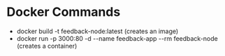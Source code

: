 # Docker Commands

- docker build -t feedback-node:latest (creates an image)
- docker run -p 3000:80 -d --name feedback-app --rm feedback-node (creates a container)
